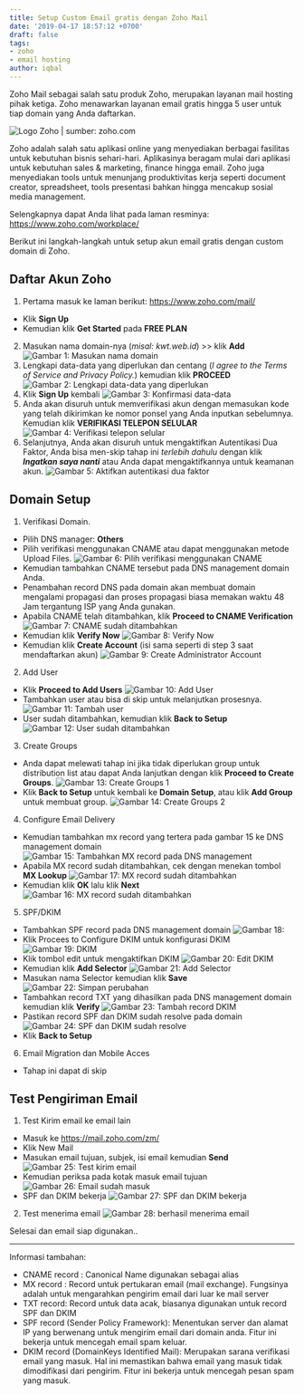 ```yaml
---
title: Setup Custom Email gratis dengan Zoho Mail
date: '2019-04-17 18:57:12 +0700'
draft: false
tags:
- zoho
- email hosting
author: iqbal
---
```


Zoho Mail sebagai salah satu produk Zoho, merupakan layanan mail hosting pihak ketiga. Zoho menawarkan layanan email gratis hingga 5 user untuk tiap domain yang Anda daftarkan.

![Logo Zoho | sumber: zoho.com](/assets/images/images-old/2019/zoho/zoho-logo.png)

Zoho adalah salah satu aplikasi online yang menyediakan berbagai fasilitas untuk kebutuhan bisnis sehari-hari. Aplikasinya beragam mulai dari aplikasi untuk kebutuhan sales & marketing, finance hingga email. Zoho juga menyediakan tools untuk menunjang produktivitas kerja seperti document creator, spreadsheet, tools presentasi bahkan hingga mencakup sosial media management.

Selengkapnya dapat Anda lihat pada laman resminya: https://www.zoho.com/workplace/

Berikut ini langkah-langkah untuk setup akun email gratis dengan custom domain di Zoho.

## Daftar Akun Zoho

1. Pertama masuk ke laman berikut: https://www.zoho.com/mail/
 - Klik **Sign Up**
 - Kemudian klik **Get Started** pada **FREE PLAN**
2. Masukan nama domain-nya (_misal: kwt.web.id_) >> klik **Add**
![Gambar 1: Masukan nama domain](/assets/images/images-old/2019/zoho/zoho-1.png)
3. Lengkapi data-data yang diperlukan dan centang (_I agree to the Terms of Service and Privacy Policy._) kemudian klik **PROCEED**
![Gambar 2: Lengkapi data-data yang diperlukan](/assets/images/images-old/2019/zoho/zoho-2.png)
4. Klik **Sign Up** kembali
![Gambar 3: Konfirmasi data-data](/assets/images/images-old/2019/zoho/zoho-3.png)
5. Anda akan disuruh untuk memverifikasi akun dengan memasukan kode yang telah dikirimkan ke nomor ponsel yang Anda inputkan sebelumnya. Kemudian klik **VERIFIKASI TELEPON SELULAR**
![Gambar 4: Verifikasi telepon selular](/assets/images/images-old/2019/zoho/zoho-4.png)
6. Selanjutnya, Anda akan disuruh untuk mengaktifkan Autentikasi Dua Faktor, Anda bisa men-skip tahap ini _terlebih dahulu_ dengan klik _**Ingatkan saya nanti**_ atau Anda dapat mengaktifkannya untuk keamanan akun.
![Gambar 5: Aktifkan autentikasi dua faktor](/assets/images/images-old/2019/zoho/zoho-5.png)

## Domain Setup

1. Verifikasi Domain.
 - Pilih DNS manager: **Others**
 - Pilih verifikasi menggunakan CNAME atau dapat menggunakan metode Upload Files.
 ![Gambar 6: Pilih verifikasi menggunakan CNAME](/assets/images/images-old/2019/zoho/zoho-6.png)
 - Kemudian tambahkan CNAME tersebut pada DNS management domain Anda.
 - Penambahan record DNS pada domain akan membuat domain mengalami propagasi dan proses propagasi biasa memakan waktu 48 Jam tergantung ISP yang Anda gunakan.
 - Apabila CNAME telah ditambahkan, klik **Proceed to CNAME Verification**
 ![Gambar 7: CNAME sudah ditambahkan](/assets/images/images-old/2019/zoho/zoho-7.png)
 - Kemudian klik **Verify Now**
 ![Gambar 8: Verify Now](/assets/images/images-old/2019/zoho/zoho-8.png)
 - Kemudian klik **Create Account** (isi sama seperti di step 3 saat mendaftarkan akun)
 ![Gambar 9: Create Administrator Account ](/assets/images/images-old/2019/zoho/zoho-9.png)

2. Add User
 - Klik **Proceed to Add Users**
 ![Gambar 10: Add User](/assets/images/images-old/2019/zoho/zoho-10.png)
 - Tambahkan user atau bisa di skip untuk melanjutkan prosesnya.
 ![Gambar 11: Tambah user](/assets/images/images-old/2019/zoho/zoho-11.png)
 - User sudah ditambahkan, kemudian klik **Back to Setup**
 ![Gambar 12: User sudah ditambahkan](/assets/images/images-old/2019/zoho/zoho-12.png)

3. Create Groups
 - Anda dapat melewati tahap ini jika tidak diperlukan group untuk distribution list atau dapat Anda lanjutkan dengan klik **Proceed to Create Groups**.
 ![Gambar 13: Create Groups 1](/assets/images/images-old/2019/zoho/zoho-13.png)
 - Klik **Back to Setup** untuk kembali ke **Domain Setup**, atau klik **Add Group** untuk membuat group.
 ![Gambar 14: Create Groups 2](/assets/images/images-old/2019/zoho/zoho-14.png)

4. Configure Email Delivery
 - Kemudian tambahkan mx record yang tertera pada gambar 15 ke DNS management domain
 ![Gambar 15: Tambahkan MX record pada DNS management](/assets/images/images-old/2019/zoho/zoho-15.png)
 - Apabila MX record sudah ditambahkan, cek dengan menekan tombol **MX Lookup**
 ![Gambar 17: MX record sudah ditambahkan](/assets/images/images-old/2019/zoho/zoho-17.png)
 - Kemudian klik **OK** lalu klik **Next**
 ![Gambar 16: MX record sudah ditambahkan](/assets/images/images-old/2019/zoho/zoho-16.png)

5. SPF/DKIM
 - Tambahkan SPF record pada DNS management domain
 ![Gambar 18: ](/assets/images/images-old/2019/zoho/zoho-18.png)
 - Klik Procees to Configure DKIM untuk konfigurasi DKIM
 ![Gambar 19: DKIM](/assets/images/images-old/2019/zoho/zoho-19.png)
 - Klik tombol edit untuk mengaktifkan DKIM
 ![Gambar 20: Edit DKIM](/assets/images/images-old/2019/zoho/zoho-20.png)
 - Kemudian klik **Add Selector**
 ![Gambar 21: Add Selector](/assets/images/images-old/2019/zoho/zoho-21.png)
 - Masukan nama Selector kemudian klik **Save**
 ![Gambar 22: Simpan perubahan](/assets/images/images-old/2019/zoho/zoho-22.png)
 - Tambahkan record TXT yang dihasilkan pada DNS management domain kemudian klik **Verify**
 ![Gambar 23: Tambah record DKIM](/assets/images/images-old/2019/zoho/zoho-23.png)
 - Pastikan record SPF dan DKIM sudah resolve pada domain
 ![Gambar 24: SPF dan DKIM sudah resolve](/assets/images/images-old/2019/zoho/zoho-24.png)
 - Klik **Back to Setup**

6. Email Migration dan Mobile Acces
 - Tahap ini dapat di skip

## Test Pengiriman Email

1. Test Kirim email ke email lain
 - Masuk ke https://mail.zoho.com/zm/
 - Klik New Mail
 - Masukan email tujuan, subjek, isi email kemudian **Send**
 ![Gambar 25: Test kirim email](/assets/images/images-old/2019/zoho/zoho-25.png)
 - Kemudian periksa pada kotak masuk email tujuan
 ![Gambar 26: Email sudah masuk](/assets/images/images-old/2019/zoho/zoho-26.png)
 - SPF dan DKIM bekerja
 ![Gambar 27: SPF dan DKIM bekerja](/assets/images/images-old/2019/zoho/zoho-27.png)

2. Test menerima email
 ![Gambar 28: berhasil menerima email](/assets/images/images-old/2019/zoho/zoho-28.png)

Selesai dan email siap digunakan..

***

Informasi tambahan:

- CNAME record : Canonical Name digunakan sebagai alias
- MX record : Record untuk pertukaran email (mail exchange). Fungsinya adalah untuk mengarahkan pengirim email dari luar ke mail server
- TXT record: Record untuk data acak, biasanya digunakan untuk record SPF dan DKIM
- SPF record (Sender Policy Framework): Menentukan server dan alamat IP yang berwenang untuk mengirim email dari domain anda. Fitur ini bekerja untuk mencegah email spam keluar.
- DKIM record (DomainKeys Identified Mail): Merupakan sarana verifikasi email yang masuk. Hal ini memastikan bahwa email yang masuk tidak dimodifikasi dari pengirim. Fitur ini bekerja untuk mencegah pesan spam yang masuk.
